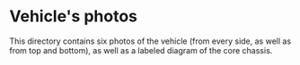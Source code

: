 Vehicle's photos
====

This directory contains six photos of the vehicle (from every side, as well as from top and bottom), as well as a labeled diagram of the core chassis.
